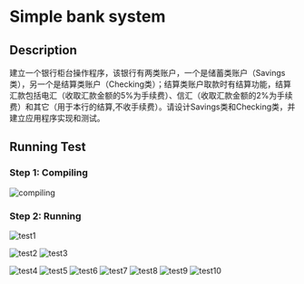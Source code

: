 Simple bank system
==================

## Description
建立一个银行柜台操作程序，该银行有两类账户，一个是储蓄类账户（Savings类），另一个是结算类账户（Checking类）；结算类账户取款时有结算功能，结算汇款包括电汇（收取汇款金额的5%为手续费）、信汇（收取汇款金额的2%为手续费）和其它（用于本行的结算,不收手续费）。请设计Savings类和Checking类，并建立应用程序实现和测试。


## Running Test

### Step 1: Compiling
![compiling](https://raw.githubusercontent.com/Universefei/assignment/master/bankSystem_shenjin/figures/compiling.png)

### Step 2: Running
  ![test1](https://raw.githubusercontent.com/Universefei/assignment/master/bankSystem_shenjin/figures/test1.png)

  ![test2](https://raw.githubusercontent.com/Universefei/assignment/master/bankSystem_shenjin/figures/test2.png)
  ![test3](https://raw.githubusercontent.com/Universefei/assignment/master/bankSystem_shenjin/figures/test3.png)

  ![test4](https://raw.githubusercontent.com/Universefei/assignment/master/bankSystem_shenjin/figures/test4.png)
  ![test5](https://raw.githubusercontent.com/Universefei/assignment/master/bankSystem_shenjin/figures/test5.png)
  ![test6](https://raw.githubusercontent.com/Universefei/assignment/master/bankSystem_shenjin/figures/test6.png)
  ![test7](https://raw.githubusercontent.com/Universefei/assignment/master/bankSystem_shenjin/figures/test7.png)
  ![test8](https://raw.githubusercontent.com/Universefei/assignment/master/bankSystem_shenjin/figures/test8.png)
  ![test9](https://raw.githubusercontent.com/Universefei/assignment/master/bankSystem_shenjin/figures/test9.png)
  ![test10](https://raw.githubusercontent.com/Universefei/assignment/master/bankSystem_shenjin/figures/test10.png)
